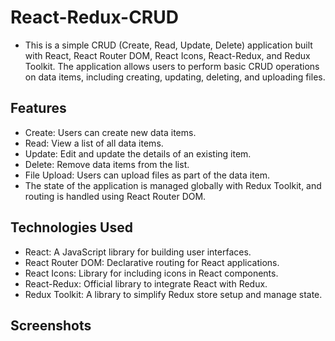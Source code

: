 # React-Redux-CRUD

- This is a simple CRUD (Create, Read, Update, Delete) application built with React, React Router DOM, React Icons, React-Redux, and Redux Toolkit. The application allows users to perform basic CRUD operations on data items, including creating, updating, deleting, and uploading files.

## Features

- Create: Users can create new data items.
- Read: View a list of all data items.
- Update: Edit and update the details of an existing item.
- Delete: Remove data items from the list.
- File Upload: Users can upload files as part of the data item.
- The state of the application is managed globally with Redux Toolkit, and routing is handled using React Router DOM.

## Technologies Used

- React: A JavaScript library for building user interfaces.
- React Router DOM: Declarative routing for React applications.
- React Icons: Library for including icons in React components.
- React-Redux: Official library to integrate React with Redux.
- Redux Toolkit: A library to simplify Redux store setup and manage state.

## Screenshots
